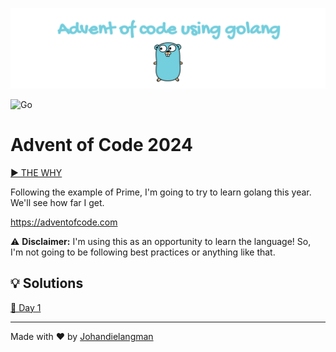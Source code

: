![banner](docs/images/banner.png)

![Go](https://img.shields.io/badge/go-%2300ADD8.svg?style=for-the-badge&logo=go&logoColor=white)

# Advent of Code 2024

[▶ THE WHY](https://www.youtube.com/watch?v=wf48XDnXtKI)

Following the example of Prime, I'm going to try to learn golang this year. We'll see how far I get.

https://adventofcode.com

⚠ **Disclaimer:** I'm using this as an opportunity to learn the language! So, I'm not going to be following best practices or anything like that.

## 💡 Solutions

[📆 Day 1](/solutions/day-1/)

---

Made with ❤️ by [Johandielangman](https://github.com/Johandielangman)